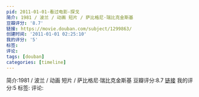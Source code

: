 ```yaml
---
pid: 2011-01-01-看过电影-探戈
简介: 1981 / 波兰 / 动画 短片 / 萨比格尼·瑞比克金斯基
豆瓣评分: '8.7'
链接: https://movie.douban.com/subject/1299863/
创建时间: '2011-01-01 02:25:10'
我的评分: '5'
标签:
评论:
tags: [douban]
categories: [timeline]
---
```

简介:1981 / 波兰 / 动画 短片 / 萨比格尼·瑞比克金斯基
豆瓣评分:8.7
[链接](https://movie.douban.com/subject/1299863/)
我的评分:5
标签:
评论:
